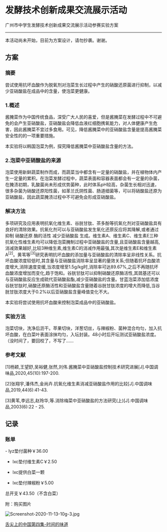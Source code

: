 # 发酵技术创新成果交流展示活动
广州市中学生发酵技术创新成果交流展示活动参赛实验方案

----------

本活动尚未开始，目前为方案设计，请勿抄袭。谢谢。

<h2>方案</h2>

<h3>摘要</h3>

尝试使用抗坏血酸作为脱氧剂对泡菜生长过程中产生的硝酸还原菌进行抑制，以减少亚硝酸盐在成品中的含量，使泡菜更健康。

<h3>1.概述</h3>

酱腌菜作为中国传统食品，深受广大人民的喜爱，但是酱腌菜在发酵过程中不可避免的会产生亚硝酸盐，亚硝酸盐会降低血液红细胞携氧能力，对人体健康产生危害，因此酱腌菜不宜过多食用。可见，降低酱腌菜中的亚硝酸盐含量是提高酱腌菜安全性的的一项重要措施。

本实验将以韩国泡菜为例，探究降低酱腌菜中亚硝酸盐含量的方法。

<h3>2.泡菜中亚硝酸盐的来源</h3>

泡菜使用新鲜蔬菜制作而成，而蔬菜当中都含有一定量的硝酸盐，并在植物体内产生一定量的累积。在泡菜发酵过程中，蔬菜表面和容器表面都会有一定量的杂菌，在腌渍初期，乳酸菌尚未形成优势菌种，此时体系pH较高，杂菌生长相对迅速，很多杂菌为硝酸还原阳性菌，如革兰氏阴性菌、肠道细菌等，可以将硝酸盐还原为亚硝酸盐，因此蔬菜腌渍过程中不可避免会形成亚硝酸盐。

<h3>解决方法</h3>

多项研究及应用表明抗氧化维生素、谷胱甘肽、茶多酚等抗氧化剂对亚硝酸盐具有良好的清除效果。抗氧化剂可以与亚硝酸盐发生氧化还原反应将其降解,或者通过抑制 硝酸还原 酶的活性 减少亚硝酸盐 生成。维生素A、维生素C、维生素E三种抗氧化性维生素均可以降低泡菜腌制过程中亚硝酸盐的含量,且亚硝酸盐含量越高,消减效果越好,比较3种维生素,维生素C的消减作用最强,其次是维生素E和维生素A<sup>[2]</sup>。黄苇等<sup>[3]</sup>研究表明抗坏血酸的添加量与亚硝酸盐的清除率呈非线性关系。抗坏血酸浓度较低时,其含量与亚硝酸盐消除率呈显著的量效关系;但随着抗坏血酸浓度增大,消除速度变缓,当浓度增至1.5g/kg时,消除率可达89.67%,之后不再随抗坏血酸浓度增加而变化,趋于饱和。谷胱甘肽可以抑制硝酸还原酶活性,其巯基还可以与亚硝酸盐反应生成硫代亚硝酸盐酯,减少亚硝酸盐的含量。甘蓝泡菜添加低浓度谷胱甘肽时,硝酸还原酶活性和亚硝酸盐含量随着谷胱甘肽浓度的增大而降低,当谷胱甘肽浓度大于0.2%以后亚硝酸盐含量峰值变化不大。

本实验将尝试使用抗坏血酸来控制泡菜成品中的亚硝酸盐。

<h3>实验方法</h3>

泡菜切块，洗净后沥干。苹果切块，洋葱切丝，与辣椒粉、菌种混合均匀，加入抗坏血酸，在白菜叶表面涂抹均匀，入坛封装。48小时后开坛测试亚硝酸盐浓度。（没时间了，要回校了，不写了……




<h3>参考文献</h3>

[1]杨颖,王望舒,吴裕健,张然,刘伟.酱腌菜中亚硝酸盐控制技术研究进展[J].中国调味品,2020,45(10):197-200.

[2]张翔宇,潘伟杰,金尚卉.抗氧化维生素消减亚硝酸盐作用的比较[J].中国调味品,2019,44(6):41-43.

[3]黄苇,李远志,赵玲华,等.消除梅菜中亚硝酸盐的方法研究(上)[J].中国调味品,2003(6):22 - 25.

<h2>记录</h2>

<h3>账单</h3>
- lyz垫付菌种￥36.00

- lxc垫付维生素C￥2.50

- lxc提供白菜一颗

- lxc垫付辣椒粉￥5.00

总开支￥43.50（不含白菜）


附：购买图片

![Screenshot-2020-11-13-10g-3.jpg](https://i.postimg.cc/d0dfGKTV/Screenshot-2020-11-13-10g-3.jpg)

[舌尖上的中国第四集-时间的味道](https://tv.cctv.com/2014/05/17/VIDE1400259251678200.shtml)